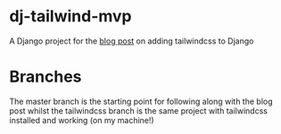 # dj-tailwind-mvp
A Django project for the [blog post](https://oraclefrontovik.com/2021/12/31/adding-tailwindcss-to-django/) on adding tailwindcss to Django

# Branches
The master branch is the starting point for following along with the blog post whilst the tailwindcss branch is the same project with tailwindcss installed and working (on my machine!) 
